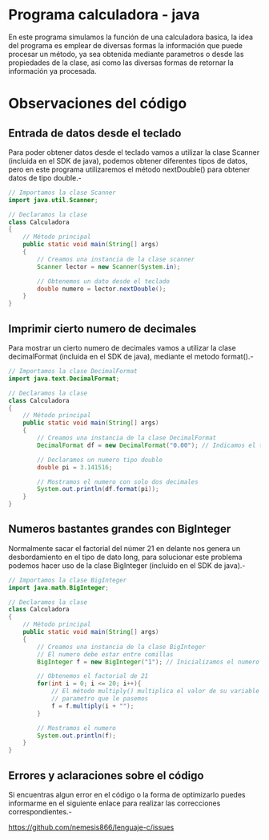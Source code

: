Programa calculadora - java
===========================

En este programa simulamos la función de una calculadora basica, la idea del programa es emplear de diversas formas la información que puede procesar un método, ya sea obtenida mediante parametros o desde las propiedades de la clase, asi como las diversas formas de retornar la información ya procesada.

# Observaciones del código

## Entrada de datos desde el teclado

Para poder obtener datos desde el teclado vamos a utilizar la clase Scanner (incluida en el SDK de java), podemos obtener diferentes tipos de datos, pero en este programa utilizaremos el método nextDouble() para obtener datos de tipo double.-

```java
// Importamos la clase Scanner
import java.util.Scanner;

// Declaramos la clase
class Calculadora
{
	// Método principal
	public static void main(String[] args)
	{
		// Creamos una instancia de la clase scanner
		Scanner lector = new Scanner(System.in);

		// Obtenemos un dato desde el teclado
		double numero = lector.nextDouble();
	}
}
```

## Imprimir cierto numero de decimales

Para mostrar un cierto numero de decimales vamos a utilizar la clase decimalFormat (incluida en el SDK de java), mediante el metodo format().-


```java
// Importamos la clase DecimalFormat
import java.text.DecimalFormat;

// Declaramos la clase
class Calculadora
{
	// Método principal
	public static void main(String[] args)
	{
		// Creamos una instancia de la clase DecimalFormat
		DecimalFormat df = new DecimalFormat("0.00"); // Indicamos el total de decimales a mostrar

		// Declaramos un numero tipo double
		double pi = 3.141516;

		// Mostramos el numero con solo dos decimales
		System.out.println(df.format(pi));
	}
}
```

## Numeros bastantes grandes con BigInteger

Normalmente sacar el factorial del númer 21 en delante nos genera un desbordamiento en el tipo de dato long, para solucionar este problema podemos hacer uso de la clase BigInteger (incluido en el SDK de java).-

```java
// Importamos la clase BigInteger
import java.math.BigInteger;

// Declaramos la clase
class Calculadora
{
	// Método principal
	public static void main(String[] args)
	{
		// Creamos una instancia de la clase BigInteger
		// El numero debe estar entre comillas
		BigInteger f = new BigInteger("1"); // Inicializamos el numero con el valor 1

		// Obtenemos el factorial de 21
		for(int i = 0; i <= 20; i++){
			// El método multiply() multiplica el valor de su variable por el
			// parametro que le pasemos
			f = f.multiply(i + "");
		}

		// Mostramos el numero
		System.out.println(f);
	}
}
```

## Errores y aclaraciones sobre el código

Si encuentras algun error en el código o la forma de optimizarlo puedes informarme en el siguiente enlace para realizar las correcciones correspondientes.-

<a href="https://github.com/nemesis866/Lenguaje-c/issues">https://github.com/nemesis866/lenguaje-c/issues</a>